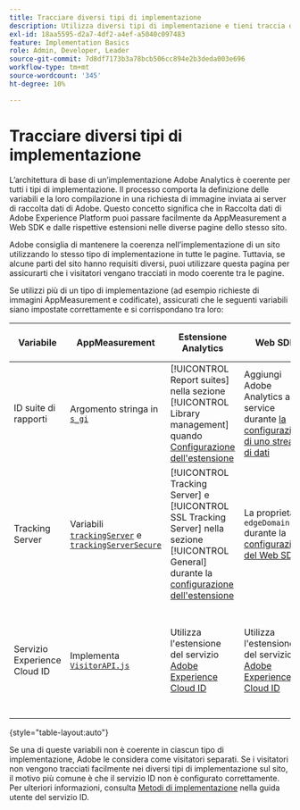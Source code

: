 ```yaml
---
title: Tracciare diversi tipi di implementazione
description: Utilizza diversi tipi di implementazione e tieni traccia dei visitatori tra di loro in modo semplice.
exl-id: 18aa5595-d2a7-4df2-a4ef-a5040c097483
feature: Implementation Basics
role: Admin, Developer, Leader
source-git-commit: 7d8df7173b3a78bcb506cc894e2b3deda003e696
workflow-type: tm+mt
source-wordcount: '345'
ht-degree: 10%

---
```


# Tracciare diversi tipi di implementazione

L’architettura di base di un’implementazione Adobe Analytics è coerente per tutti i tipi di implementazione. Il processo comporta la definizione delle variabili e la loro compilazione in una richiesta di immagine inviata ai server di raccolta dati di Adobe. Questo concetto significa che in Raccolta dati di Adobe Experience Platform puoi passare facilmente da AppMeasurement a Web SDK e dalle rispettive estensioni nelle diverse pagine dello stesso sito.

Adobe consiglia di mantenere la coerenza nell’implementazione di un sito utilizzando lo stesso tipo di implementazione in tutte le pagine. Tuttavia, se alcune parti del sito hanno requisiti diversi, puoi utilizzare questa pagina per assicurarti che i visitatori vengano tracciati in modo coerente tra le pagine.

Se utilizzi più di un tipo di implementazione (ad esempio richieste di immagini AppMeasurement e codificate), assicurati che le seguenti variabili siano impostate correttamente e si corrispondano tra loro:

| Variabile | AppMeasurement | Estensione Analytics | Web SDK | Estensione Web SDK | Richiesta immagine hardcoded |
| --- | --- | --- | --- | --- | --- |
| ID suite di rapporti | Argomento stringa in [`s_gi`](../vars/functions/s-gi.md) | [!UICONTROL Report suites] nella sezione [!UICONTROL Library management] quando [Configurazione dell&#39;estensione](https://experienceleague.adobe.com/docs/experience-platform/tags/extensions/client/analytics/overview.html?lang=it) | Aggiungi Adobe Analytics as a service durante [la configurazione di uno stream di dati](https://experienceleague.adobe.com/docs/experience-platform/edge/datastreams/configure.html?lang=it) | Aggiungi Adobe Analytics as a service durante [la configurazione di uno stream di dati](https://experienceleague.adobe.com/docs/experience-platform/edge/datastreams/configure.html?lang=it) | Parte dell&#39;URL `pathname` (dopo `/b/ss/`) |
| Tracking Server | Variabili [`trackingServer`](../vars/config-vars/trackingserver.md) e [`trackingServerSecure`](../vars/config-vars/trackingserversecure.md) | [!UICONTROL Tracking Server] e [!UICONTROL SSL Tracking Server] nella sezione [!UICONTROL General] durante la [configurazione dell&#39;estensione](https://experienceleague.adobe.com/docs/experience-platform/tags/extensions/client/analytics/overview.html?lang=it) | La proprietà `edgeDomain` durante la [configurazione del Web SDK](https://experienceleague.adobe.com/docs/experience-platform/edge/fundamentals/configuring-the-sdk.html?lang=it) | [!UICONTROL Edge Domain] durante [la configurazione dell&#39;estensione](https://experienceleague.adobe.com/docs/experience-platform/edge/extension/web-sdk-extension-configuration.html?lang=it) | `hostname` dell&#39;URL della richiesta di immagine |
| Servizio Experience Cloud ID | Implementa [`VisitorAPI.js`](https://experienceleague.adobe.com/docs/id-service/using/implementation/setup-analytics.html?lang=it) | Utilizza l&#39;estensione del servizio [Adobe Experience Cloud ID](https://experienceleague.adobe.com/docs/experience-platform/tags/extensions/client/id-service/overview.html?lang=it) | Utilizza l&#39;estensione del servizio [Adobe Experience Cloud ID](https://experienceleague.adobe.com/docs/experience-platform/tags/extensions/client/id-service/overview.html?lang=it) | Utilizza l&#39;estensione del servizio [Adobe Experience Cloud ID](https://experienceleague.adobe.com/docs/experience-platform/tags/extensions/client/id-service/overview.html?lang=it) | Effettua una [chiamata separata ai server del servizio ID](https://experienceleague.adobe.com/docs/id-service/using/implementation/direct-integration.html?lang=it) per ottenere l&#39;ID desiderato |

{style="table-layout:auto"}

Se una di queste variabili non è coerente in ciascun tipo di implementazione, Adobe le considera come visitatori separati. Se i visitatori non vengono tracciati facilmente nei diversi tipi di implementazione sul sito, il motivo più comune è che il servizio ID non è configurato correttamente. Per ulteriori informazioni, consulta [Metodi di implementazione](https://experienceleague.adobe.com/docs/id-service/using/implementation/implementation-methods.html?lang=it) nella guida utente del servizio ID.
